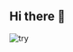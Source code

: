 ## Hi there 👋
![try](https://github.com/user-attachments/assets/7475c4c8-0d54-4db7-946c-2e43160ae870)

